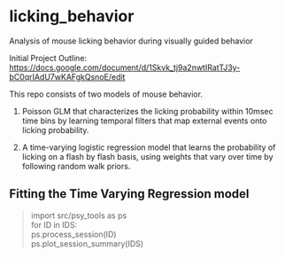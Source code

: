 # licking_behavior
Analysis of mouse licking behavior during visually guided behavior

Initial Project Outline: https://docs.google.com/document/d/1Skvk_tj9a2nwtIRatTJ3y-bC0qrIAdU7wKAFgkQsnoE/edit

This repo consists of two models of mouse behavior. 

1. Poisson GLM that characterizes the licking probability within 10msec time bins by learning temporal filters that map external events onto licking probability.

2. A time-varying logistic regression model that learns the probability of licking on a flash by flash basis, using weights that vary over time by following random walk priors. 


## Fitting the Time Varying Regression model
> import src/psy_tools as ps  
> for ID in IDS:  
>    ps.process_session(ID)  
> ps.plot_session_summary(IDS)
